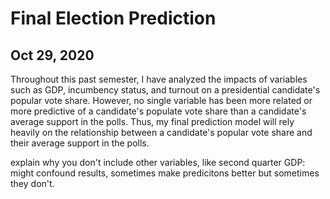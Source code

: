 # Final Election Prediction
## Oct 29, 2020

Throughout this past semester, I have analyzed the impacts of variables such as GDP, incumbency status, and turnout on a presidential candidate's popular vote share. However, no single variable has been more related or more predictive of a candidate's populate vote share than a candidate's average support in the polls. Thus, my final prediction model will rely heavily on the relationship between a candidate's popular vote share and their average support in the polls. 





explain why you don't include other variables, like second quarter GDP: might confound results, sometimes make predicitons better but sometimes they don't. 
